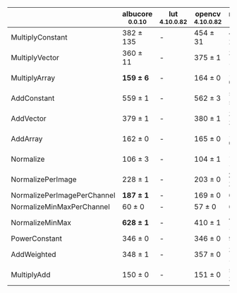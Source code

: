 |                           |albucore<br><small>0.0.10</small>|lut<br><small>4.10.0.82</small>|opencv<br><small>4.10.0.82</small>|numpy<br><small>1.24.4</small>|torchvision<br><small>0.18.1+rocm6.0</small>|
|---------------------------|---------------------------------|-------------------------------|----------------------------------|------------------------------|--------------------------------------------|
|MultiplyConstant           |382 ± 135                        |-                              |454 ± 31                          |416 ± 24                      |**689 ± 102**                               |
|MultiplyVector             |360 ± 11                         |-                              |375 ± 1                           |336 ± 17                      |**668 ± 26**                                |
|MultiplyArray              |**159 ± 6**                      |-                              |164 ± 0                           |130 ± 0                       |117 ± 3                                     |
|AddConstant                |559 ± 1                          |-                              |562 ± 3                           |548 ± 5                       |**959 ± 3**                                 |
|AddVector                  |379 ± 1                          |-                              |380 ± 1                           |365 ± 3                       |**639 ± 2**                                 |
|AddArray                   |162 ± 0                          |-                              |165 ± 0                           |131 ± 0                       |118 ± 1                                     |
|Normalize                  |106 ± 3                          |-                              |104 ± 1                           |125 ± 1                       |392 ± 0                                     |
|NormalizePerImage          |228 ± 1                          |-                              |203 ± 0                           |**281 ± 1**                   |143 ± 0                                     |
|NormalizePerImagePerChannel|**187 ± 1**                      |-                              |169 ± 0                           |62 ± 0                        |115 ± 0                                     |
|NormalizeMinMaxPerChannel  |60 ± 0                           |-                              |57 ± 0                            |66 ± 0                        |124 ± 0                                     |
|NormalizeMinMax            |**628 ± 1**                      |-                              |410 ± 1                           |435 ± 1                       |419 ± 2                                     |
|PowerConstant              |346 ± 0                          |-                              |346 ± 0                           |96 ± 0                        |162 ± 0                                     |
|AddWeighted                |348 ± 1                          |-                              |357 ± 0                           |320 ± 1                       |**391 ± 6**                                 |
|MultiplyAdd                |150 ± 0                          |-                              |151 ± 0                           |567 ± 3                       |**739 ± 6**                                 |
